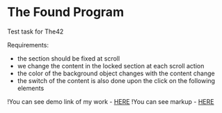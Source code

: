 # The Found Program
Test task for The42


Requirements:
- the section should be fixed at scroll
- we change the content in the locked section at each scroll action
- the color of the background object changes with the content change
- the switch of the content is also done upon the click on the following elements


!You can see demo link of my work - [HERE](https://roman-hado.github.io/The-Found-Program/)
!You can see markup - [HERE](https://www.figma.com/file/I5h88GlLLR0vzzg3qdNzbC/Test-file-(Copy)-(Copy)-(Copy)-(Copy)?node-id=0%3A1&t=LS4Lb0sgSSMkCR3N-0)
